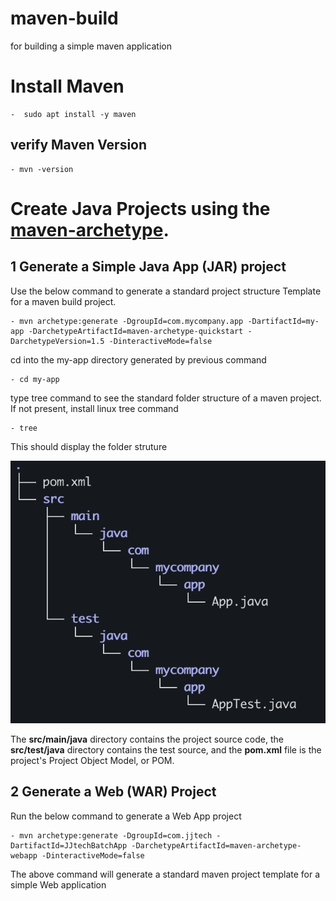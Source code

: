 # maven-build
for building a simple maven application


# Install Maven 
    -  sudo apt install -y maven

## verify Maven Version 
    - mvn -version



# Create Java Projects using the [maven-archetype](https://maven.apache.org/guides/introduction/introduction-to-archetypes.html). 


## 1 Generate a Simple Java App (JAR) project

Use the below command to generate a standard project structure Template for a maven build project. 

    - mvn archetype:generate -DgroupId=com.mycompany.app -DartifactId=my-app -DarchetypeArtifactId=maven-archetype-quickstart -DarchetypeVersion=1.5 -DinteractiveMode=false

cd into the my-app directory generated by previous command

    - cd my-app

type tree command to see the standard folder structure of  a maven project. If not present, install linux tree command

    - tree

This should display the folder struture

![alt text](image.png)

The **src/main/java** directory contains the project source code, the **src/test/java** directory contains the test source, and the **pom.xml** file is the project's Project Object Model, or POM.


## 2 Generate a Web (WAR) Project 
 Run the below command to generate a Web App project

    - mvn archetype:generate -DgroupId=com.jjtech -DartifactId=JJtechBatchApp -DarchetypeArtifactId=maven-archetype-webapp -DinteractiveMode=false

The above command will generate a standard maven project template for a simple Web application 

    